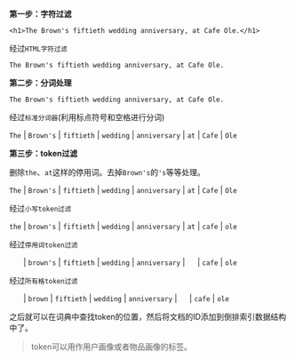 **第一步：字符过滤**

```
<h1>The Brown's fiftieth wedding anniversary, at Cafe Ole.</h1>
```

经过`HTML字符过滤`

```
The Brown's fiftieth wedding anniversary, at Cafe Ole.
```

**第二步：分词处理**

```
The Brown's fiftieth wedding anniversary, at Cafe Ole.
```

经过`标准分词器`(利用标点符号和空格进行分词)

`The` | `Brown's` | `fiftieth` | `wedding` | `anniversary` | `at` | `Cafe` | `Ole`

**第三步：token过滤**

删除`the`、`at`这样的停用词。去掉`Brown's`的`'s`等等处理。

`The` | `Brown's` | `fiftieth` | `wedding` | `anniversary` | `at` | `Cafe` | `Ole`

经过`小写token过滤`

`the` | `brown's` | `fiftieth` | `wedding` | `anniversary` | `at` | `cafe` | `ole`

经过`停用词token过滤`

`   ` | `brown's` | `fiftieth` | `wedding` | `anniversary` | `  ` | `cafe` | `ole`

经过`所有格token过滤`

`   ` | `brown` | `fiftieth` | `wedding` | `anniversary` | `  ` | `cafe` | `ole`

之后就可以在词典中查找token的位置，然后将文档的ID添加到倒排索引数据结构中了。

>token可以用作用户画像或者物品画像的标签。